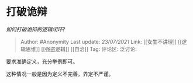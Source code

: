 # 打破诡辩
*如何打破诡辩的逻辑闭环?*

> Author: #Anonymity
> Last update: *23/07/2021*
> Link: [[女生不讲理]] [[逻辑思维]] [[强盗逻辑]] [[自洽]]
> Tag:
> 评论区:
> 泛讨论:

要求准确定义，充分举例即可。

这种情况一般是因为定义不完善，界定不严谨。
